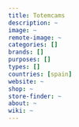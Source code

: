 ```yaml
---
title: Totemcams
description: ~
image: ~
remote-image: ~
categories: []
brands: []
purposes: []
types: []
countries: [spain]
website: ~
shop: ~
store-finder: ~
about: ~
wiki: ~
---
```

